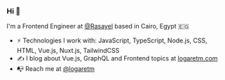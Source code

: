 ### Hi 👋

I'm a Frontend Engineer at [@Rasayel](https://rasayel.io/) based in Cairo, Egypt 🇪🇬

- ⚡️ Technologies I work with: JavaScript, TypeScript, Node.js, CSS, HTML, Vue.js, Nuxt.js, TailwindCSS
- ✍️ I blog about Vue.js, GraphQL and Frontend topics at [logaretm.com](https://logaretm.com/)
- 📭 Reach me at [@logaretm](https://twitter.com/logaretm)
